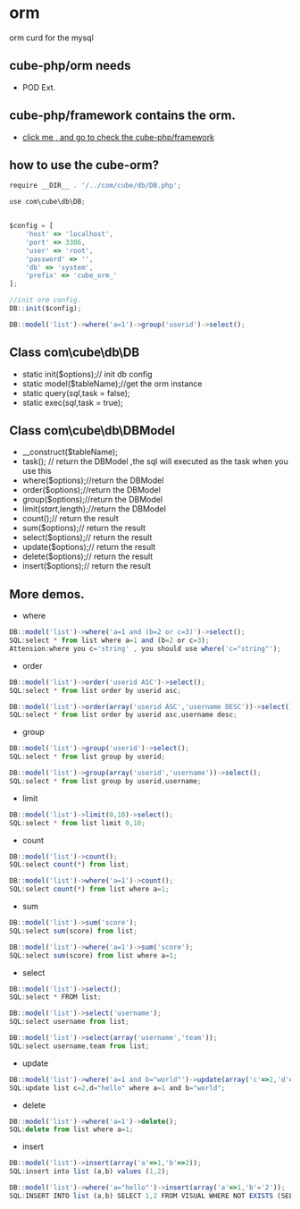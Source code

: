 # orm
orm curd for the mysql

## cube-php/orm needs 
* POD Ext.

## cube-php/framework contains the orm.
* <a href='https://github.com/cube-php/framework'>click me , and go to check the cube-php/framework</a>

## how to use the cube-orm?
```javascript
require __DIR__ . '/../com/cube/db/DB.php';

use com\cube\db\DB;


$config = [
    'host' => 'localhost',
    'port' => 3306,
    'user' => 'root',
    'password' => '',
    'db' => 'system',
    'prefix' => 'cube_orm_'
];

//init orm config.
DB::init($config);

DB::model('list')->where('a=1')->group('userid')->select();
```

## Class com\cube\db\DB
*  static init($options);// init db config
*  static model($tableName);//get the orm instance
*  static query($sql,$task = false);
*  static exec($sql,$task = true);

## Class com\cube\db\DBModel
*  __construct($tableName);
*  task(); // return the DBModel ,the sql will executed as the task when you use this
*  where($options);//return the DBModel
*  order($options);//return the DBModel
*  group($options);//return the DBModel
*  limit($start,$length);//return the DBModel
*  count();// return the result
*  sum($options);// return the result
*  select($options);// return the result
*  update($options);// return the result
*  delete($options);// return the result
*  insert($options);// return the result

## More demos.
*  where
```javascript
DB::model('list')->where('a=1 and (b=2 or c=3)')->select();
SQL:select * from list where a=1 and (b=2 or c=3);
Attension:where you c='string' , you should use where('c="string"');
```
*  order
```javascript
DB::model('list')->order('userid ASC')->select();
SQL:select * from list order by userid asc;

DB::model('list')->order(array('userid ASC','username DESC'))->select();
SQL:select * from list order by userid asc,username desc;
```
*  group
```javascript
DB::model('list')->group('userid')->select();
SQL:select * from list group by userid;

DB::model('list')->group(array('userid','username'))->select();
SQL:select * from list group by userid,username;
```
* limit
```javascript
DB::model('list')->limit(0,10)->select();
SQL:select * from list limit 0,10;
```
* count
```javascript
DB::model('list')->count();
SQL:select count(*) from list;

DB::model('list')->where('a=1')->count();
SQL:select count(*) from list where a=1;
```
* sum
```javascript
DB::model('list')->sum('score');
SQL:select sum(score) from list;

DB::model('list')->where('a=1')->sum('score');
SQL:select sum(score) from list where a=1;
```
* select
```javascript
DB::model('list')->select();
SQL:select * FROM list;

DB::model('list')->select('username');
SQL:select username from list;

DB::model('list')->select(array('username','team'));
SQL:select username,team from list;
```
* update
```javascript
DB::model('list')->where('a=1 and b="world"')->update(array('c'=>2,'d'=>'"hello"'));
SQL:update list c=2,d="hello" where a=1 and b="world";
```
* delete
```javascript
DB::model('list')->where('a=1')->delete();
SQL:delete from list where a=1;
```
* insert
```javascript
DB::model('list')->insert(array('a'=>1,'b'=>2));
SQL:insert into list (a,b) values (1,2);

DB::model('list')->where('a="hello"')->insert(array('a'=>1,'b'='2'));
SQL:INSERT INTO list (a,b) SELECT 1,2 FROM VISUAL WHERE NOT EXISTS (SELECT * FROM list WHERE name="hello");
```
